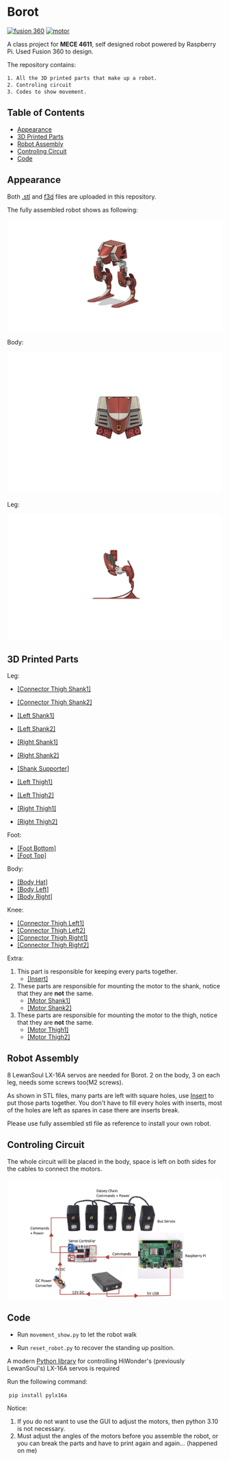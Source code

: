 # Borot

[![fusion 360](https://img.shields.io/badge/fusion%20360-FF6F00?style=for-the-badge&logo=autodesk&logoColor=white)](https://www.autodesk.com/campaigns/education/fusion-360)	[![motor](https://img.shields.io/badge/motor-lewansoul_lx16a-brightgreen.svg?style=flat-square)](https://github.com/ethanlipson/PyLX-16A)

A class project for **MECE 4611**, self designed robot powered by Raspberry Pi. Used Fusion 360 to design.

The repository contains:

	1. All the 3D printed parts that make up a robot.
	2. Controling circuit
	3. Codes to show movement.



## Table of Contents

* [Appearance](#Appearance)
* [3D Printed Parts](#3D-Printed-Parts)
* [Robot Assembly](#Robot-Assembly)
* [Controling Circuit](#Controling-Circuit)
* [Code](#Code)

## Appearance

Both [.stl](https://github.com/boyuan99/Borot/blob/main/Assembled/rendering%20v7.stl) and [f3d](https://github.com/boyuan99/Borot/blob/main/Assembled/rendering%20v7.f3d) files are uploaded in this repository.

The fully assembled robot shows as following: 

<img src="./img/Assembled_robot.png" alt="img" style="zoom:100%;" />

Body:

<img src="./img/Body.png" alt="img" style="zoom:100%;" />

Leg:

<img src="./img/Leg.png" alt="img" style="zoom:100%;" >

## 3D Printed Parts

Leg:

* [[Connector Thigh Shank1]](https://github.com/boyuan99/Borot/blob/main/Parts/connector_thigh_shank1.stl)

* [[Connector Thigh Shank2]](https://github.com/boyuan99/Borot/blob/main/Parts/connector_thigh_shank2.stl)

* [[Left Shank1]](https://github.com/boyuan99/Borot/blob/main/Parts/shank_left1.stl)
* [[Left Shank2]](https://github.com/boyuan99/Borot/blob/main/Parts/shank_left2.stl)
* [[Right Shank1]](https://github.com/boyuan99/Borot/blob/main/Parts/shank_right1.stl)
* [[Right Shank2]](https://github.com/boyuan99/Borot/blob/main/Parts/shank_right2.stl)
* [[Shank Supporter]](https://github.com/boyuan99/Borot/blob/main/Parts/shank_supporter.stl)
* [[Left Thigh1]](https://github.com/boyuan99/Borot/blob/main/Parts/thigh_left1.stl)
* [[Left Thigh2]](https://github.com/boyuan99/Borot/blob/main/Parts/thigh_left2.stl)
* [[Right Thigh1]](https://github.com/boyuan99/Borot/blob/main/Parts/thigh_left1.stl)
* [[Right Thigh2]](https://github.com/boyuan99/Borot/blob/main/Parts/thigh_left2.stl)

Foot:

* [[Foot Bottom]](https://github.com/boyuan99/Borot/blob/main/Parts/foot_long.stl)
* [[Foot Top]](https://github.com/boyuan99/Borot/blob/main/Parts/foot_top.stl)

Body:

* [[Body Hat]](https://github.com/boyuan99/Borot/blob/main/Parts/body_hat.stl)
* [[Body Left]](https://github.com/boyuan99/Borot/blob/main/Parts/body_left.stl)
* [[Body Right]](https://github.com/boyuan99/Borot/blob/main/Parts/body_right.stl)

Knee:

* [[Connector Thigh Left1]](https://github.com/boyuan99/Borot/blob/main/Parts/connector_thigh_left1.stl)
* [[Connector Thigh Left2]](https://github.com/boyuan99/Borot/blob/main/Parts/connector_thigh_left2.stl)
* [[Connector Thigh Right1]](https://github.com/boyuan99/Borot/blob/main/Parts/connector_thigh_right1.stl)
* [[Connector Thigh Right2]](https://github.com/boyuan99/Borot/blob/main/Parts/connector_thigh_right2.stl)

Extra:

1. This part is responsible for keeping every parts together.
   * [[Insert]](https://github.com/boyuan99/Borot/blob/main/Parts/insert.stl)
2. These parts are responsible for mounting the motor to the shank, notice that they are **not** the same.
   * [[Motor Shank1]](https://github.com/boyuan99/Borot/blob/main/Parts/motorshank1.stl)
   * [[Motor Shank2]](https://github.com/boyuan99/Borot/blob/main/Parts/motorshank2.stl)
3. These parts are responsible for mounting the motor to the thigh, notice that they are **not** the same.
   * [[Motor Thigh1]](https://github.com/boyuan99/Borot/blob/main/Parts/motorthigh1.stl)
   * [[Motor Thigh2]](https://github.com/boyuan99/Borot/blob/main/Parts/motorthigh2.stl)

## Robot Assembly

8 LewanSoul LX-16A servos are needed for Borot. 2 on the body, 3 on each leg, needs some screws too(M2 screws).

As shown in STL files, many parts are left with square holes, use  [Insert](https://github.com/boyuan99/Borot/blob/main/Parts/insert.stl) to put those parts together. You don't have to fill every holes with inserts, most of the holes are left as spares in case there are inserts break.

Please use fully assembled stl file as reference to install your own robot.

## Controling Circuit

The whole circuit will be placed in the body, space is left on both sides for the cables to connect the motors.

![image-20220709194333119](./img/Circuit.png)

## Code

* Run `movement_show.py` to let the robot walk

* Run `reset_robot.py` to recover the standing up position.

A modern [Python library](https://github.com/ethanlipson/PyLX-16A) for controlling HiWonder's (previously LewanSoul's) LX-16A servos is required

Run the following command:

​	`pip install pylx16a`

Notice:

1. If you do not want to use the GUI to adjust the motors, then python 3.10 is not necessary. 
2. Must adjust the angles of the motors before you assemble the robot, or you can break the parts and have to print again and again... (happened on me)




